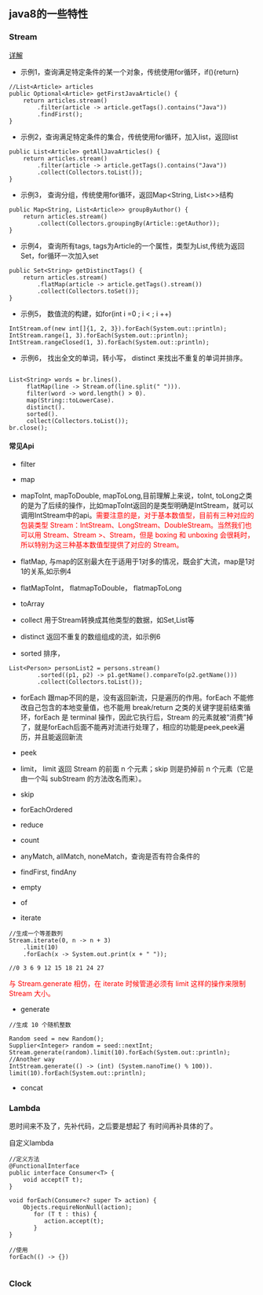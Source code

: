 ## java8的一些特性

### Stream

[详解](https://www.ibm.com/developerworks/cn/java/j-lo-java8streamapi/)

+ 示例1，查询满足特定条件的某一个对象，传统使用for循环，if(){return}

```
//List<Article> articles
public Optional<Article> getFirstJavaArticle() {  
    return articles.stream()
        .filter(article -> article.getTags().contains("Java"))
        .findFirst();
}
```

+ 示例2，查询满足特定条件的集合，传统使用for循环，加入list，返回list

```
public List<Article> getAllJavaArticles() {  
	return articles.stream()
	    .filter(article -> article.getTags().contains("Java"))
	    .collect(Collectors.toList());
}

```

+ 示例3， 查询分组，传统使用for循环，返回Map<String, List<>>结构

```
public Map<String, List<Article>> groupByAuthor() {  
    return articles.stream()
        .collect(Collectors.groupingBy(Article::getAuthor));
}
```

+ 示例4， 查询所有tags, tags为Article的一个属性，类型为List,传统为返回Set，for循环一次加入set

```
public Set<String> getDistinctTags() {  
    return articles.stream()
        .flatMap(article -> article.getTags().stream())
        .collect(Collectors.toSet());
}
```

+ 示例5， 数值流的构建，如for(int i =0 ; i < ; i ++)

```
IntStream.of(new int[]{1, 2, 3}).forEach(System.out::println);
IntStream.range(1, 3).forEach(System.out::println);
IntStream.rangeClosed(1, 3).forEach(System.out::println);

```

+ 示例6， 找出全文的单词，转小写， distinct 来找出不重复的单词并排序。

```

List<String> words = br.lines().
	 flatMap(line -> Stream.of(line.split(" "))).
	 filter(word -> word.length() > 0).
	 map(String::toLowerCase).
	 distinct().
	 sorted().
	 collect(Collectors.toList());
br.close();

```

#### 常见Api

+ filter

+ map
+ mapToInt, mapToDouble, mapToLong,目前理解上来说，toInt, toLong之类的是为了后续的操作，比如mapToInt返回的是类型明确是IntStream，就可以调用IntStream中的api。<font color="red">需要注意的是，对于基本数值型，目前有三种对应的包装类型 Stream：IntStream、LongStream、DoubleStream。当然我们也可以用 Stream<Integer>、Stream<Long> >、Stream<Double>，但是 boxing 和 unboxing 会很耗时，所以特别为这三种基本数值型提供了对应的 Stream。</font>

+ flatMap, 与map的区别最大在于适用于1对多的情况，既会扩大流，map是1对1的关系,如示例4
+ flatMapToInt， flatmapToDouble， flatmapToLong

+ toArray
+ collect 用于Stream转换成其他类型的数据，如Set,List等

+ distinct 返回不重复的数组组成的流，如示例6
+ sorted 排序，


```
List<Person> personList2 = persons.stream()
		.sorted((p1, p2) -> p1.getName().compareTo(p2.getName()))
		.collect(Collectors.toList());

```

+ forEach  跟map不同的是，没有返回新流，只是遍历的作用。forEach 不能修改自己包含的本地变量值，也不能用 break/return 之类的关键字提前结束循环，forEach 是 terminal 操作，因此它执行后，Stream 的元素就被“消费”掉了，就是forEach后面不能再对流进行处理了，相应的功能是peek,peek遍历，并且能返回新流

+ peek


+ limit， limit 返回 Stream 的前面 n 个元素；skip 则是扔掉前 n 个元素（它是由一个叫 subStream 的方法改名而来）。
+ skip

+ forEachOrdered
+ reduce
+ count
+ anyMatch, allMatch, noneMatch，查询是否有符合条件的

+ findFirst, findAny
+ empty
+ of
+ iterate

```
//生成一个等差数列
Stream.iterate(0, n -> n + 3)
	.limit(10)
	.forEach(x -> System.out.print(x + " "));

//0 3 6 9 12 15 18 21 24 27
```

<font color="red">与 Stream.generate 相仿，在 iterate 时候管道必须有 limit 这样的操作来限制 Stream 大小。</font>

+ generate

```
//生成 10 个随机整数

Random seed = new Random();
Supplier<Integer> random = seed::nextInt;
Stream.generate(random).limit(10).forEach(System.out::println);
//Another way
IntStream.generate(() -> (int) (System.nanoTime() % 100)).
limit(10).forEach(System.out::println);
```


+ concat


### Lambda

恩时间来不及了，先补代码，之后要是想起了 有时间再补具体的了。

自定义lambda

```
//定义方法
@FunctionalInterface
public interface Consumer<T> {
	void accept(T t);
}

void forEach(Consumer<? super T> action) {
    Objects.requireNonNull(action);
       for (T t : this) {
          action.accept(t);
       }
}

//使用
forEach(() -> {})


```


### Clock